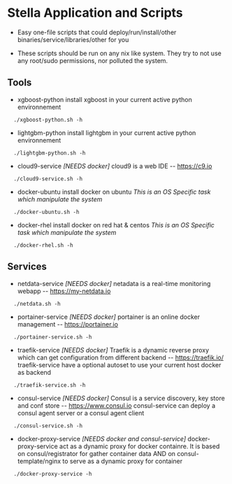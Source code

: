 
# Stella Application and Scripts


* Easy one-file scripts that could deploy/run/install/other binaries/service/libraries/other for you


* These scripts should be run on any nix like system. They try to not use any root/sudo permissions,
nor polluted the system.

## Tools

* xgboost-python
install xgboost in your current active python environnement
```
  ./xgboost-python.sh -h
```

* lightgbm-python
install lightgbm in your current active python environnement
```
  ./lightgbm-python.sh -h
```

* cloud9-service *[NEEDS docker]*
cloud9 is a web IDE -- https://c9.io
```
  ./cloud9-service.sh -h
```

* docker-ubuntu
install docker on ubuntu
*This is an OS Specific task which manipulate the system*
```
  ./docker-ubuntu.sh -h
```

* docker-rhel
install docker on red hat & centos
*This is an OS Specific task which manipulate the system*
```
  ./docker-rhel.sh -h
```

## Services

* netdata-service *[NEEDS docker]*
netadata is a real-time monitoring webapp -- https://my-netdata.io
```
  ./netdata.sh -h
```

* portainer-service *[NEEDS docker]*
portainer is an online docker management -- https://portainer.io
```
  ./portainer-service.sh -h
```

* traefik-service *[NEEDS docker]*
Traefik is a dynamic reverse proxy which can get configuration from different backend -- https://traefik.io/
traefik-service have a optional autoset to use your current host docker as backend
```
  ./traefik-service.sh -h
```

* consul-service *[NEEDS docker]*
Consul is a service discovery, key store and conf store -- https://www.consul.io
consul-service can deploy a consul agent server or a consul agent client
```
  ./consul-service.sh -h
```

* docker-proxy-service *[NEEDS docker and consul-service]*
docker-proxy-service act as a dynamic proxy for docker containre. It is based on consul/registrator for gather container data AND on consul-template/nginx to serve as a dynamic proxy for container
```
  ./docker-proxy-service -h
```
